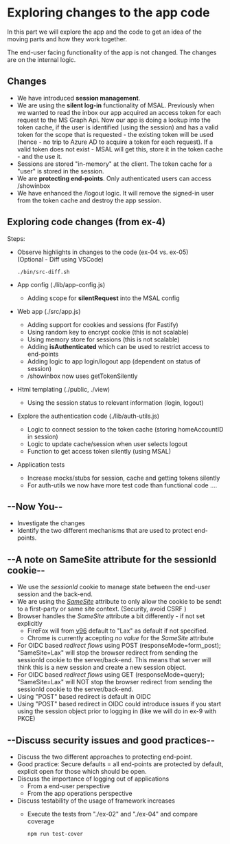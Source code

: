 # Exploring changes to the app code

In this part we will explore the app and the code to get an idea of the moving parts and how they work together.

The end-user facing functionality of the app is not changed. The changes are on the internal logic.

## Changes

* We have introduced **session management**.
* We are using the **silent log-in** functionality of MSAL. Previously when we wanted to read the inbox our app acquired an access token for each request to the MS Graph Api. Now our app is doing a lookup into the token cache, if the user is identified (using the session) and has a valid token for the scope that is requested - the existing token will be used (hence - no trip to Azure AD to acquire a token for each request). If a valid token does not exist - MSAL will get this, store it in the token cache - and the use it.
* Sessions are stored "in-memory" at the client. The token cache for a "user" is stored in the session.
* We are **protecting end-points**. Only authenticated users can access /showinbox
* We have enhanced the /logout logic. It will remove the signed-in user from the token cache and destroy the app session.

## Exploring code changes (from ex-4)

Steps:

* Observe highlights in changes to the code (ex-04 vs. ex-05)
  </br>(Optional - Diff using VSCode)

  ```shell
  ./bin/src-diff.sh
  ```

* App config (./lib/app-config.js)
  * Adding scope for **silentRequest** into the MSAL config
* Web app (./src/app.js)
  * Adding support for cookies and sessions (for Fastify)
  * Using random key to encrypt cookie (this is not scalable)
  * Using memory store for sessions (this is not scalable)
  * Adding **isAuthenticated** which can be used to restrict access to end-points
  * Adding logic to app login/logout app (dependent on status of session)
  * /showinbox now uses getTokenSilently
* Html templating (./public, ./view)
  * Using the session status to relevant information (login, logout)
* Explore the authentication code (./lib/auth-utils.js) 
  * Logic to connect session to the token cache (storing homeAccountID in session)
  * Logic to update cache/session when user selects logout 
  * Function to get access token silently (using MSAL)
* Application tests
  * Increase mocks/stubs for session, cache and getting tokens silently
  * For auth-utils we now have more test code than functional code ....

## --Now You--

* Investigate the changes
* Identify the two different mechanisms that are used to protect end-points.

## --A note on SameSite attribute for the sessionId cookie--

* We use the _sessionId_ cookie to manage state between the end-user session and the back-end.
* We are using the [_SameSite_](https://developer.mozilla.org/en-US/docs/Web/HTTP/Headers/Set-Cookie/SameSite) attribute to only allow the cookie to be sendt to a first-party or same site context. (Security, avoid CSRF )
* Browser handles the _SameSite_ attribute a bit differently - if not set explicitly
  * FireFox will from [v96](https://www.ghacks.net/2022/01/11/mozilla-firefox-96-0-release-here-is-what-is-new/) default to "Lax" as default if not specified.
  * Chrome is currently accepting _no value_ for the _SameSite_ attribute
* For OIDC based _redirect flows_ using POST (responseMode=form_post); "SameSite=Lax" will stop the browser redirect from sending the sessionId cookie to the server/back-end. This means that server will think this is a new session and create a new session object.
* For OIDC based _redirect flows_ using GET (responseMode=query); "SameSite=Lax" will NOT stop the browser redirect from sending the sessionId cookie to the server/back-end. 
* Using "POST" based redirect is default in OIDC
* Using "POST" based redirect in OIDC could introduce issues if you start using the session object prior to logging in (like we will do in ex-9 with PKCE)
  
## --Discuss security issues and good practices--

* Discuss the two different approaches to protecting end-point.
* Good practice: Secure defaults = all end-points are protected by default, explicit open for those which should be open.
* Discuss the importance of logging out of applications
  * From a end-user perspective
  * From the app operations perspective
* Discuss testability of the usage of framework increases
  * Execute the tests from "./ex-02" and "./ex-04" and compare coverage

    ```shell
    npm run test-cover
    ```
